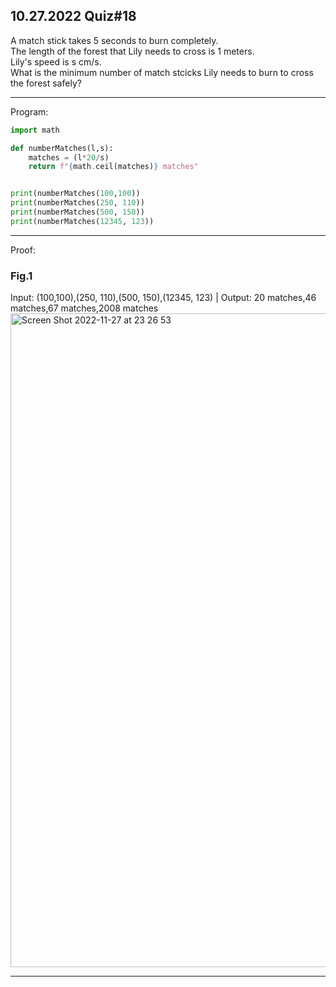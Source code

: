 ## 10.27.2022 Quiz#18

A match stick takes 5 seconds to burn completely. <br>
The length of the forest that Lily needs to cross is 1 meters. <br>
Lily's speed is s cm/s. <br>
What is the minimum number of match stcicks Lily needs to burn to cross the forest safely?

------------------------------------------------------------------------

Program:
```.py
import math

def numberMatches(l,s):
    matches = (l*20/s)
    return f"{math.ceil(matches)} matches"


print(numberMatches(100,100))
print(numberMatches(250, 110))
print(numberMatches(500, 150))
print(numberMatches(12345, 123))
```

------------------------------------------------------------------------

Proof:
### Fig.1
Input: (100,100),(250, 110),(500, 150),(12345, 123) | Output: 20 matches,46 matches,67 matches,2008 matches
<img width="1046" alt="Screen Shot 2022-11-27 at 23 26 53" src="https://user-images.githubusercontent.com/112055140/204140456-107a1483-a676-48af-88b6-8092a4ac0b96.png">

------------------------------------------------------------------------
